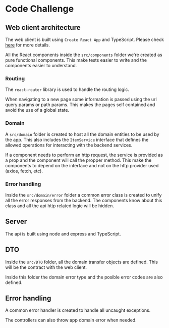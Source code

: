 # Code Challenge
## Web client architecture
The web client is built using `Create React App` and TypeScript. Please check [here](web-client/README.md) for more details.

All the React components inside the `src/components` folder we're created as pure functional components. This make tests easier to write and the components easier to understand.

### Routing
The `react-router` library is used to handle the routing logic.

When navigating to a new page some information is passed using the url query params or path params. This makes the pages self contained and avoid the use of a global state.

### Domain
A `src/domain` folder is created to host all the domain entities to be used by the app. This also includes the `ItemService` interface that defines the allowed operations for interacting with the backend services.

If a component needs to perform an http request, the service is provided as a prop and the component will call the propper method.
This make the components to depend on the interface and not on the http provider used (axios, fetch, etc).

### Error handling
Inside the `src/domain/error` folder a common error class is created to unify all the error responses from the backend.
The components know about this class and all the api http related logic will be hidden.

## Server
The api is built using node and express and TypeScript.

## DTO
Inside the `src/DTO` folder, all the domain transfer objects are defined. This will be the contract with the web client.

Inside this folder the domain error type and the posible error codes are also defined.

## Error handling
A common error handler is created to handle all uncaught exceptions. 

The controllers can also throw app domain error when needed.



